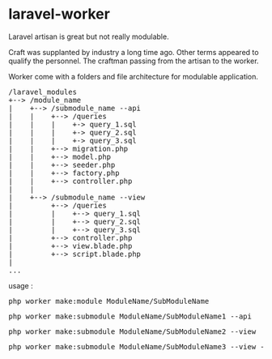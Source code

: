 # laravel-worker

Laravel artisan is great but not really modulable.

Craft was supplanted by industry a long time ago.
Other terms appeared to qualify the personnel.
The craftman passing from the artisan to the worker.

Worker come with a folders and file architecture for modulable application.

<pre>
/laravel_modules
+--> /module_name
|    +--> /submodule_name --api
|    |    +--> /queries
|    |    |    +-> query_1.sql
|    |    |    +-> query_2.sql
|    |    |    +-> query_3.sql
|    |    +--> migration.php
|    |    +--> model.php
|    |    +--> seeder.php
|    |    +--> factory.php
|    |    +--> controller.php
|    |
|    +--> /submodule_name --view
|         +--> /queries
|         |    +--> query_1.sql
|         |    +--> query_2.sql
|         |    +--> query_3.sql
|         +--> controller.php
|         +--> view.blade.php
|         +--> script.blade.php
|
...
</pre>

usage :

<pre>php worker make:module ModuleName/SubModuleName</pre>
<pre>php worker make:submodule ModuleName/SubModuleName1 --api</pre>
<pre>php worker make:submodule ModuleName/SubModuleName2 --view</pre>
<pre>php worker make:submodule ModuleName/SubModuleName3 --view --model=SubModuleName1</pre>

